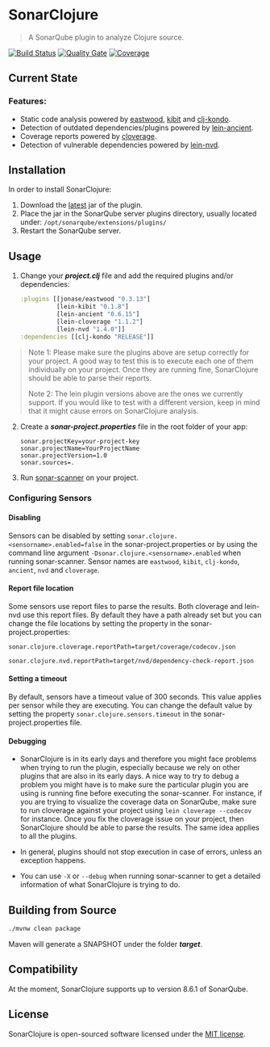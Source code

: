 # SonarClojure
> A SonarQube plugin to analyze Clojure source.

[![Build Status](https://travis-ci.org/fsantiag/sonar-clojure.svg?branch=master)](https://travis-ci.org/fsantiag/sonar-clojure)
[![Quality Gate](https://sonarcloud.io/api/project_badges/measure?project=org.sonar.plugins.clojure%3Asonar-clojure-plugin&metric=alert_status
)](https://sonarcloud.io/dashboard?id=org.sonar.plugins.clojure%3Asonar-clojure-plugin)
[![Coverage](https://sonarcloud.io/api/project_badges/measure?project=org.sonar.plugins.clojure%3Asonar-clojure-plugin&metric=coverage
)](https://sonarcloud.io/dashboard?id=org.sonar.plugins.clojure%3Asonar-clojure-plugin)

## Current State

### Features:
* Static code analysis powered by [eastwood](https://github.com/jonase/eastwood), [kibit](https://github.com/jonase/kibit) and [clj-kondo](https://github.com/clj-kondo/clj-kondo).
* Detection of outdated dependencies/plugins powered by [lein-ancient](https://github.com/xsc/lein-ancient).
* Coverage reports powered by [cloverage](https://github.com/cloverage/cloverage).
* Detection of vulnerable dependencies powered by [lein-nvd](https://github.com/rm-hull/lein-nvd).

## Installation
In order to install SonarClojure:
1. Download the [latest](https://github.com/fsantiag/sonar-clojure/releases) jar of the plugin.
2. Place the jar in the SonarQube server plugins directory, usually located under: `/opt/sonarqube/extensions/plugins/`
3. Restart the SonarQube server.

## Usage
1. Change your ***project.clj*** file and add the required plugins and/or dependencies:

    ```clojure
    :plugins [[jonase/eastwood "0.3.13"]
              [lein-kibit "0.1.8"]
              [lein-ancient "0.6.15"]
              [lein-cloverage "1.1.2"]
              [lein-nvd "1.4.0"]]
    :dependencies [[clj-kondo "RELEASE"]]
     ```

> Note 1: Please make sure the plugins above are setup correctly for your project. A good way to test this is to
execute each one of them individually on your project. Once they are running fine, SonarClojure should be able to
parse their reports.
>
> Note 2: The lein plugin versions above are the ones we currently support. If you would like to test with a different
version, keep in mind that it might cause errors on SonarClojure analysis. 

2. Create a ***sonar-project.properties*** file in the root folder of your app:

    ```properties
    sonar.projectKey=your-project-key
    sonar.projectName=YourProjectName
    sonar.projectVersion=1.0
    sonar.sources=.
    ```

3. Run [sonar-scanner](https://docs.sonarqube.org/display/SCAN/Analyzing+with+SonarQube+Scanner) on your project.

### Configuring Sensors

#### Disabling
Sensors can be disabled by setting `sonar.clojure.<sensorname>.enabled=false` in the sonar-project.properties or
by using the command line argument `-Dsonar.clojure.<sensorname>.enabled` when running sonar-scanner.
Sensor names are `eastwood`, `kibit`, `clj-kondo`, `ancient`, `nvd` and `cloverage`.

#### Report file location
Some sensors use report files to parse the results. Both cloverage and lein-nvd use this report files.
By default they have a path already set but you can change the file locations by setting the property in the
sonar-project.properties:

`sonar.clojure.cloverage.reportPath=target/coverage/codecov.json`

`sonar.clojure.nvd.reportPath=target/nvd/dependency-check-report.json`

#### Setting a timeout
By default, sensors have a timeout value of 300 seconds. This value applies per sensor while they are executing.
You can change the default value by setting the property `sonar.clojure.sensors.timeout` in the sonar-project.properties
file.

#### Debugging
* SonarClojure is in its early days and therefore you might face problems when trying to run the plugin, especially because
 we rely on other plugins that are also in its early days. A nice way to try to debug
a problem you might have is to make sure the particular plugin you are using is running fine before executing the 
sonar-scanner. For instance, if you are trying to visualize the coverage data on SonarQube, make sure to run cloverage
against your project using `lein cloverage --codecov` for instance. Once you fix the cloverage issue on your project,
then SonarClojure should be able to parse the results. The same idea applies to all the plugins.
 
* In general, plugins should not stop execution in case of errors, unless an exception happens.

* You can use `-X` or `--debug` when running sonar-scanner to get a detailed information of what SonarClojure is trying to do.

## Building from Source
```sh
./mvnw clean package
```

Maven will generate a SNAPSHOT under the folder ***target***.

## Compatibility
At the moment, SonarClojure supports up to version 8.6.1 of SonarQube.

## License

SonarClojure is open-sourced software licensed under the [MIT license](https://github.com/fsantiag/sonar-clojure/blob/master/LICENSE).
